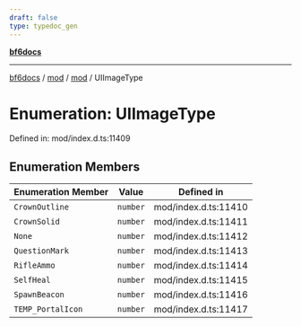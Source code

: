 ```yaml
---
draft: false
type: typedoc_gen
---
```


[**bf6docs**](../../../_index.md)

***

[bf6docs](../../../_index.md) / [mod](../../_index.md) / [mod](../_index.md) / UIImageType

# Enumeration: UIImageType

Defined in: mod/index.d.ts:11409

## Enumeration Members

| Enumeration Member | Value | Defined in |
| ------ | ------ | ------ |
| <a id="crownoutline"></a> `CrownOutline` | `number` | mod/index.d.ts:11410 |
| <a id="crownsolid"></a> `CrownSolid` | `number` | mod/index.d.ts:11411 |
| <a id="none"></a> `None` | `number` | mod/index.d.ts:11412 |
| <a id="questionmark"></a> `QuestionMark` | `number` | mod/index.d.ts:11413 |
| <a id="rifleammo"></a> `RifleAmmo` | `number` | mod/index.d.ts:11414 |
| <a id="selfheal"></a> `SelfHeal` | `number` | mod/index.d.ts:11415 |
| <a id="spawnbeacon"></a> `SpawnBeacon` | `number` | mod/index.d.ts:11416 |
| <a id="temp_portalicon"></a> `TEMP_PortalIcon` | `number` | mod/index.d.ts:11417 |
